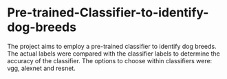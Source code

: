 # Pre-trained-Classifier-to-identify-dog-breeds

The project aims to employ a pre-trained classifier to identify dog breeds. The actual labels were compared with the classifier
labels to determine the accuracy of the classifier. The options to choose within classifiers were: vgg, alexnet and resnet.
